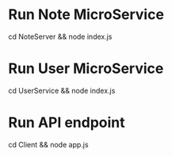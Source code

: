 # Run Note MicroService
cd NoteServer && node index.js

# Run User MicroService
cd UserService && node index.js

# Run API endpoint
cd Client && node app.js